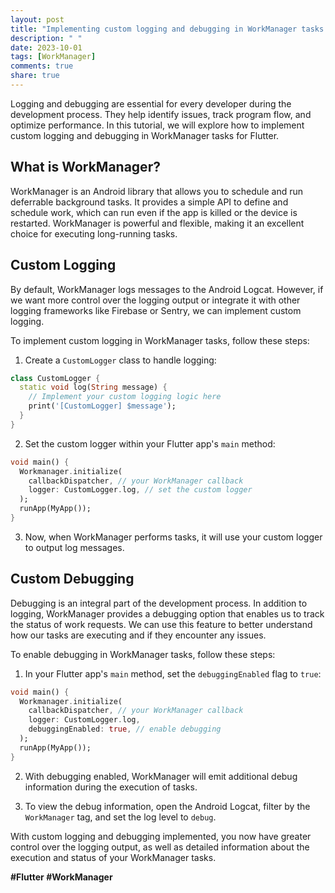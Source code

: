```yaml
---
layout: post
title: "Implementing custom logging and debugging in WorkManager tasks for Flutter"
description: " "
date: 2023-10-01
tags: [WorkManager]
comments: true
share: true
---
```


Logging and debugging are essential for every developer during the development process. They help identify issues, track program flow, and optimize performance. In this tutorial, we will explore how to implement custom logging and debugging in WorkManager tasks for Flutter.

## What is WorkManager?

WorkManager is an Android library that allows you to schedule and run deferrable background tasks. It provides a simple API to define and schedule work, which can run even if the app is killed or the device is restarted. WorkManager is powerful and flexible, making it an excellent choice for executing long-running tasks.

## Custom Logging

By default, WorkManager logs messages to the Android Logcat. However, if we want more control over the logging output or integrate it with other logging frameworks like Firebase or Sentry, we can implement custom logging.

To implement custom logging in WorkManager tasks, follow these steps:

1. Create a `CustomLogger` class to handle logging:

```dart
class CustomLogger {
  static void log(String message) {
    // Implement your custom logging logic here
    print('[CustomLogger] $message');
  }
}
```

2. Set the custom logger within your Flutter app's `main` method:

```dart
void main() {
  Workmanager.initialize(
    callbackDispatcher, // your WorkManager callback
    logger: CustomLogger.log, // set the custom logger
  );
  runApp(MyApp());
}
```

3. Now, when WorkManager performs tasks, it will use your custom logger to output log messages.

## Custom Debugging

Debugging is an integral part of the development process. In addition to logging, WorkManager provides a debugging option that enables us to track the status of work requests. We can use this feature to better understand how our tasks are executing and if they encounter any issues.

To enable debugging in WorkManager tasks, follow these steps:

1. In your Flutter app's `main` method, set the `debuggingEnabled` flag to `true`:

```dart
void main() {
  Workmanager.initialize(
    callbackDispatcher, // your WorkManager callback
    logger: CustomLogger.log,
    debuggingEnabled: true, // enable debugging
  );
  runApp(MyApp());
}
```

2. With debugging enabled, WorkManager will emit additional debug information during the execution of tasks.

3. To view the debug information, open the Android Logcat, filter by the `WorkManager` tag, and set the log level to `debug`.

With custom logging and debugging implemented, you now have greater control over the logging output, as well as detailed information about the execution and status of your WorkManager tasks.

**#Flutter #WorkManager**